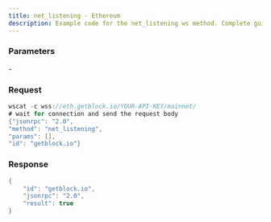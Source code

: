 ```yaml
---
title: net_listening - Ethereum
description: Example code for the net_listening ws method. Сomplete guide on how to use net_listening ws in GetBlock.io Web3 documentation.
---
```


### Parameters


\-

### Request

``` java
wscat -c wss://eth.getblock.io/YOUR-API-KEY/mainnet/ 
# wait for connection and send the request body 
{"jsonrpc": "2.0",
"method": "net_listening",
"params": [],
"id": "getblock.io"}
```

###  Response

``` java
{
    "id": "getblock.io",
    "jsonrpc": "2.0",
    "result": true
}
```

